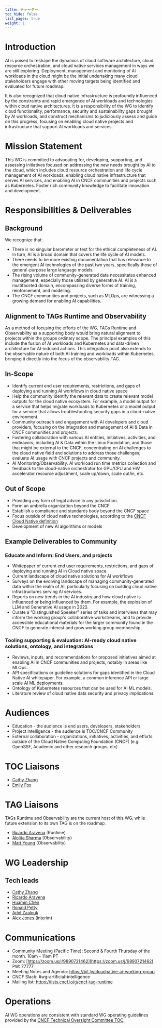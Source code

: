 ```yaml
---
title: チャーター
toc_hide: false
list_pages: true
weight: 1
---
```

# Introduction

AI is poised to reshape the dynamics of cloud software architecture, cloud resource orchestration, and cloud native services management in ways we are still exploring. Deployment, management and monitoring of AI workloads in the cloud might be the initial undertaking many cloud stakeholders engage with other moving targets being identified and evaluated for future roadmap.

It is also recognized that cloud native infrastructure is profoundly influenced by the constraints and rapid emergence of AI workloads and technologies within cloud native architectures. It is a responsibility of the WG to identify cloud functionality, performance, security and sustainability gaps brought by AI workloads, and construct mechanisms to judiciously assess and guide on this progress, focusing on enabling cloud native projects and infrastructure that support AI workloads and services.

# Mission Statement

This WG is committed to advocating for, developing, supporting, and assessing initiatives focused on addressing the new needs brought by AI to the cloud, which includes cloud resource orchestration and life cycle management of AI workloads, enabling cloud native infrastructure that serves AI services, and enabling AI in CNCF communities and projects such as Kubernetes. Foster rich community knowledge to facilitate innovation and development.

# Responsibilities & Deliverables

## Background

We recognize that:

* There is no singular barometer or test for the ethical completeness of AI. In turn, AI is a broad domain that covers the life cycle of AI models.
* There needs to be more existing documentation that has relevance to the emergent AI technologies of the past two years, specifically those of general-purpose large language models.
* The rising volume of community-generated data necessitates enhanced management, especially those utilized by generative AI. AI is a multifaceted domain, encompassing diverse forms of training, reinforcement, and modeling.
* The CNCF communities and projects, such as MLOps, are witnessing a growing demand for enabling AI capabilities.

## Alignment to TAGs Runtime and Observability

As a method of focusing the efforts of the WG, TAGs Runtime and Observability as a supporting body would bring natural alignment to projects within the groups ordinary scope. The principal examples of this include the fusion of AI workloads and Kubernetes and data-driven architecture for AI-induced actions. This integration point also extends to the observable nature of both AI training and workloads within Kubernetes, bringing it directly into the focus of the observability TAG.

## In-Scope

* Identify current end user requirements, restrictions, and gaps of deploying and running AI workflows in cloud native space
* Help the community identify the relevant data to create relevant model outputs for the cloud native ecosystem. For example, a model output for a service that helps migrate workloads to Kubernetes or a model output for a service that allows troubleshooting security gaps in a cloud-native environment.
* Community outreach and engagement with AI developers and cloud providers, focusing on the integration and management of AI & Data in CNCF communities and projects.
* Fostering collaboration with various AI entities, initiatives, activities, and endeavors; including AI & Data within the Linux Foundation, and those that might be external to the CNCF, concentrating on AI challenges to the cloud native field and solutions to address those challenges; evaluate AI usage with CNCF projects and community.
* AI Monitoring/Observability. AI workload run time metrics collection and feedback to the cloud-native orchestrator for GPU/CPU and HW accelerator resource adjustment, scale up/down,  scale out/in, etc.

## Out of Scope

* Providing any form of legal advice in any jurisdiction.
* Form an umbrella organization beyond the CNCF
* Establish a compliance and standards body beyond the CNCF space
* Focus outside of cloud native technologies, according to the [CNCF Cloud Native definition](https://github.com/cncf/toc/blob/main/DEFINITION.md)
* Development of new AI algorithms or models

## Example Deliverables to Community

### Educate and Inform: End Users, and projects

* Whitepaper of current end user requirements, restrictions, and gaps of deploying and running AI in Cloud native space.
* Current landscape of cloud native solutions for AI workflows
* Surveys on the evolving landscape of managing community-generated data within the realm of AI, particularly focusing on building cloud native infrastructures serving AI services.
* Reports on new trends in the AI industry and how cloud native is influenced or being influenced by them. For example, the explosion of LLM and Generative AI usage in 2023.
* Curate a "Distinguished Speaker" series of talks and interviews that may inform the working group's collaborative workstreams, and to provide accessible educational materials for the larger community found in the CNCF to generate interest and grow working group membership.

### Tooling supporting & evaluation: AI-ready cloud native solutions, ontology, and integrations

* Reviews, inputs, and recommendations for proposed initiatives aimed at enabling AI in CNCF communities and projects, notably in areas like MLOps.
* API specifications or guideline solutions for gaps identified in the Cloud Native AI whitepaper. For example, a common inference API or large scale AI ML deployments.
* Ontology of Kubernetes resources that can be used for AI ML models.
* Literature review of cloud native data security and privacy implications.

# Audiences

* Education - the audience is end users, developers, stakeholders
* Project intelligence - the audience is TOC/CNCF Community
* External collaboration - organizations, initiatives, activities, and efforts outside of the Cloud Native Computing Foundation (CNCF) (e.g. OpenSSF, Academic and other research groups, etc).

# TOC Liaisons

* [Cathy Zhang](https://github.com/cathyhongzhang)
* [Emily Fox](https://github.com/TheFoxAtWork)

# TAG Liaisons

TAGs Runtime and Observability are the current host of this WG, while future extension to its own TAG is on the roadmap.

* [Ricardo Aravena](https://github.com/raravena80) (Runtime)
* [Alolita Sharma](https://github.com/alolita) (Observability)
* [Matt Young](https://github.com/halcyondude) (Observability)

# WG Leadership

## Tech leads

* [Cathy Zhang](https://github.com/cathyhongzhang)
* [Ricardo Aravena](https://github.com/raravena80)
* [Huamin Chen](https://github.com/rootfs)
* [Ronald Petty](https://github.com/ronaldpetty)
* [Adel Zaalouk](https://github.com/zanetworker)
* [Alex Jones](https://github.com/AlexsJones) (interim)

# Communications

* Community Meeting (Pacific Time): Second & Fourth Thursday of the month. 10am - 11am PT
* Zoom: [https://zoom.us/j/9890721462](https://zoom.us/j/9890721462) PW: 77777
* Meeting Notes and Agenda: <https://bit.ly/cloudnative-ai-working-group>
* CNCF Slack: #wg-artificial-intelligence
* Mailing list: <https://lists.cncf.io/g/cncf-tag-runtime>

# Operations

AI WG operations are consistent with standard WG operating guidelines provided by the [CNCF Technical Oversight Committee TOC](https://github.com/cncf/toc).
